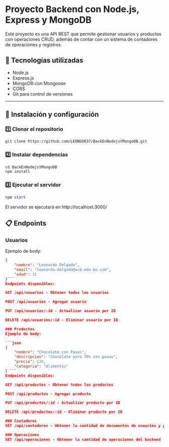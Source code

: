 # Proyecto Backend con Node.js, Express y MongoDB

Este proyecto es una API REST que permite gestionar usuarios y productos con operaciones CRUD, además de contar con un sistema de contadores de operaciones y registros.

## 📌 Tecnologías utilizadas

- Node.js
- Express.js
- MongoDB con Mongoose
- CORS
- Git para control de versiones

---

## 🚀 Instalación y configuración

### 1️⃣ Clonar el repositorio
```bash
git clone https://github.com/LEONGO037/BackEnNodejsYMongoDB.git
```
### 2️⃣ Instalar dependencias
```powershell
cd BackEnNodejsYMongoDB
npm install
```

### 3️⃣ Ejecutar el servidor
```powershell
npm start
```
El servidor se ejecutará en http://localhost:3000/

## 📋 Endpoints
### Usuarios
Ejemplo de body:

```json
{
    "nombre": "Leonardo Delgado",
    "email": "leonardo.delgado@ucb.edu.bo.com",
    "edad": 31
}```
Endpoints disponibles:

GET /api/usuarios - Obtener todos los usuarios

POST /api/usuarios - Agregar usuario

PUT /api/usuarios/:id - Actualizar usuario por ID

DELETE /api/usuarios/:id - Eliminar usuario por ID

### Productos
Ejemplo de body:

```json
{
    "nombre": "Chocolate con Pasas",
    "descripcion": "Chocolate puro 70% con pasas",
    "precio": 120,
    "categoria": "Alimentos"
} ```
Endpoints disponibles:

GET /api/productos - Obtener todos los productos

POST /api/productos - Agregar producto

PUT /api/productos/:id - Actualizar producto por ID

DELETE /api/productos/:id - Eliminar producto por ID

### Contadores
GET /api/contadores - Obtener la cantidad de documentos de usuarios y productos

### Operaciones
GET /api/operaciones - Obtener la cantidad de operaciones del backend